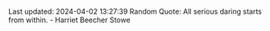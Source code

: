 Last updated: 2024-04-02 13:27:39
Random Quote: All serious daring starts from within. - Harriet Beecher Stowe